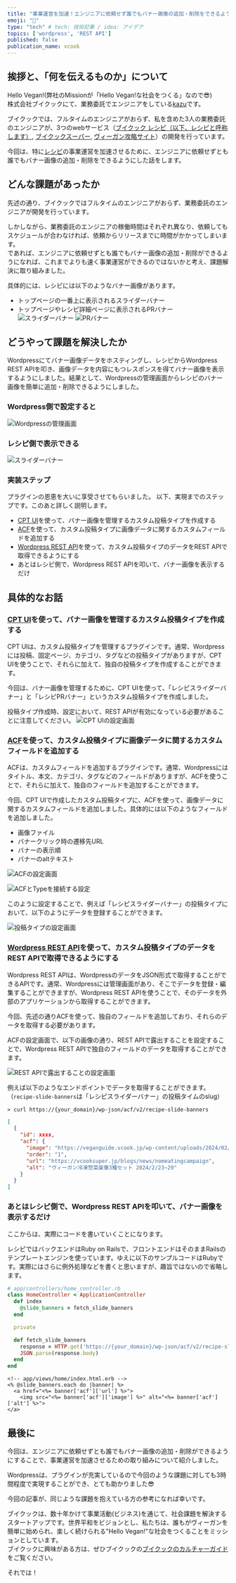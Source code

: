 ```yaml
---
title: "事業運営を加速！エンジニアに依頼せず誰でもバナー画像の追加・削除をできるようにした"
emoji: "💨"
type: "tech" # tech: 技術記事 / idea: アイデア
topics: ['wordpress', 'REST API']
published: false
publication_name: vcook
---
```


## 挨拶と、「何を伝えるものか」について
Hello Vegan!(弊社のMissionが「Hello Vegan!な社会をつくる」なので😎)  
株式会社ブイクックにて、業務委託でエンジニアをしている[kazu](https://twitter.com/kazuhitonakayam)です。

ブイクックでは、フルタイムのエンジニアがおらず、私を含めた3人の業務委託のエンジニアが、3つのwebサービス（[ブイクック レシピ（以下、レシピと呼称します）](https://vcook.jp), [ブイクックスーパー](https://vcooksuper.jp), [ヴィーガン攻略サイト](https://veganguide.vcook.jp)）の開発を行っています。

今回は、特に[レシピ](https://vcook.jp)の事業運営を加速させるために、エンジニアに依頼せずとも誰でもバナー画像の追加・削除をできるようにした話をします。

## どんな課題があったか
先述の通り、ブイクックではフルタイムのエンジニアがおらず、業務委託のエンジニアが開発を行っています。

しかしながら、業務委託のエンジニアの稼働時間はそれぞれ異なり、依頼してもスケジュールが合わなければ、依頼からリリースまでに時間がかかってしまいます。  
であれば、エンジニアに依頼せずとも誰でもバナー画像の追加・削除ができるようになれば、これまでよりも速く事業運営ができるのではないかと考え、課題解決に取り組みました。

具体的には、レシピには以下のようなバナー画像があります。
- トップページの一番上に表示されるスライダーバナー
- トップページやレシピ詳細ページに表示されるPRバナー
![スライダーバナー](/images/banner/slider_banners.png)
![PRバナー](/images/banner/pr_banners.png)


## どうやって課題を解決したか
Wordpressにてバナー画像データをホスティングし、レシピからWordpress REST APIを叩き、画像データを内容にもつレスポンスを得てバナー画像を表示するようにしました。結果として、Wordpressの管理画面からレシピのバナー画像を簡単に追加・削除できるようにしました。

### Wordpress側で設定すると
![Wordpressの管理画面](/images/banner/wordpress.png)

### レシピ側で表示できる
![スライダーバナー](/images/banner/slider_banners.png)

### 実装ステップ
プラグインの恩恵を大いに享受させてもらいました。
以下、実現までのステップです。このあと詳しく説明します。

- [CPT UI](https://wordpress.org/plugins/custom-post-type-ui/)を使って、バナー画像を管理するカスタム投稿タイプを作成する
- [ACF](https://www.advancedcustomfields.com/)を使って、カスタム投稿タイプに画像データに関するカスタムフィールドを追加する
- [Wordpress REST API](https://developer.wordpress.org/rest-api/)を使って、カスタム投稿タイプのデータをREST APIで取得できるようにする
- あとはレシピ側で、Wordpress REST APIを叩いて、バナー画像を表示するだけ

## 具体的なお話
### [CPT UI](https://wordpress.org/plugins/custom-post-type-ui/)を使って、バナー画像を管理するカスタム投稿タイプを作成する
CPT UIは、カスタム投稿タイプを管理するプラグインです。通常、Wordpressには投稿、固定ページ、カテゴリ、タグなどの投稿タイプがありますが、CPT UIを使うことで、それらに加えて、独自の投稿タイプを作成することができます。

今回は、バナー画像を管理するために、CPT UIを使って、「レシピスライダーバナー」と「レシピPRバナー」というカスタム投稿タイプを作成しました。

投稿タイプ作成時、設定において、REST APIが有効になっている必要があることに注意してください。
![CPT UIの設定画面](/images/banner/cpt_ui_setting.png)

### [ACF](https://www.advancedcustomfields.com/)を使って、カスタム投稿タイプに画像データに関するカスタムフィールドを追加する
ACFは、カスタムフィールドを追加するプラグインです。通常、Wordpressにはタイトル、本文、カテゴリ、タグなどのフィールドがありますが、ACFを使うことで、それらに加えて、独自のフィールドを追加することができます。

今回、CPT UIで作成したカスタム投稿タイプに、ACFを使って、画像データに関するカスタムフィールドを追加しました。具体的には以下のようなフィールドを追加しました。

- 画像ファイル
- バナークリック時の遷移先URL
- バナーの表示順
- バナーのaltテキスト

![ACFの設定画面](/images/banner/acf.png)

![ACFとTypeを接続する設定](/images/banner/connect_type_and_acf.png)

このように設定することで、例えば「レシピスライダーバナー」の投稿タイプにおいて、以下のようにデータを登録することができます。 

![投稿タイプの設定画面](/images/banner/wordpress_recipe-banner.png)

### [Wordpress REST API](https://developer.wordpress.org/rest-api/)を使って、カスタム投稿タイプのデータをREST APIで取得できるようにする
Wordpress REST APIは、WordpressのデータをJSON形式で取得することができるAPIです。通常、Wordpressには管理画面があり、そこでデータを登録・編集することができますが、Wordpress REST APIを使うことで、そのデータを外部のアプリケーションから取得することができます。

今回、先述の通りACFを使って、独自のフィールドを追加しており、それらのデータを取得する必要があります。

ACFの設定画面で、以下の画像の通り、REST APIで露出することを設定することで、Wordpress REST APIで独自のフィールドのデータを取得することができます。

![REST APIで露出することの設定画面](/images/banner/show_in_rest_api.png)

例えば以下のようなエンドポイントでデータを取得することができます。（`recipe-slide-banners`は「レシピスライダーバナー」の投稿タイムのslug）

```shell
> curl https://{your_domain}/wp-json/acf/v2/recipe-slide-banners
```

```json
[
  {
    "id": xxxx,
    "acf": {
      "image": "https://veganguide.vcook.jp/wp-content/uploads/2024/02/trial_week.png",
      "order": "1",
      "url": "https://vcooksuper.jp/blogs/news/nomeatingcampaign",
      "alt": "ヴィーガン冷凍惣菜豪華3種セット 2024/2/23~29"
    }
  }
]
```

### あとはレシピ側で、Wordpress REST APIを叩いて、バナー画像を表示するだけ
ここからは、実際にコードを書いていくことになります。

レシピではバックエンドはRuby on Railsで、フロントエンドはそのままRailsのテンプレートエンジンを使っています。ゆえに以下のサンプルコードはRubyです。実際にはさらに例外処理などを書くと思いますが、趣旨ではないので省略します。

```ruby
# app/controllers/home_controller.rb
class HomeController < ApplicationController
  def index
    @slide_banners = fetch_slide_banners
  end

  private

  def fetch_slide_banners
    response = HTTP.get('https://{your_domain}/wp-json/acf/v2/recipe-slide-banners')
    JSON.parse(response.body)
  end
end
```

```erb
<!-- app/views/home/index.html.erb -->
<% @slide_banners.each do |banner| %>
  <a href="<%= banner['acf']['url'] %>">
    <img src="<%= banner['acf']['image'] %>" alt="<%= banner['acf']['alt'] %>">
</a>
```

## 最後に
今回は、エンジニアに依頼せずとも誰でもバナー画像の追加・削除ができるようにすることで、事業運営を加速させるための取り組みについて紹介しました。

Wordpressは、プラグインが充実しているので今回のような課題に対しても3時間程度で実現することができ、とても助かりました😎

今回の記事が、同じような課題を抱えている方の参考になれば幸いです。

ブイクックは、数十年かけて事業活動(ビジネス)を通じて、社会課題を解決するスタートアップです。世界平和をビジョンとし、私たちは、誰もがヴィーガンを簡単に始められ、楽しく続けられる"Hello Vegan!"な社会をつくることをミッションとしています。  
ブイクックに興味がある方は、ぜひブイクックの[ブイクックのカルチャーガイド](https://doc.vcook.co.jp/vcookcultureguide)をご覧ください。

それでは！
